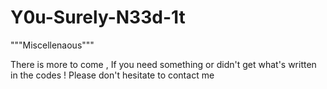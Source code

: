# Y0u-Surely-N33d-1t
"""Miscellenaous"""

There is more to come , If you need something or didn't get what's written in the codes !
Please don't hesitate to contact me 
